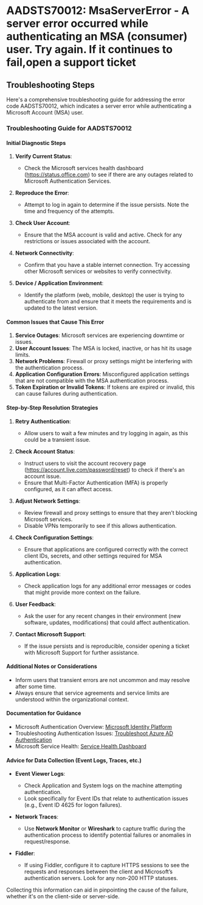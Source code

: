 # AADSTS70012: MsaServerError - A server error occurred while authenticating an MSA (consumer) user. Try again. If it continues to fail,open a support ticket


## Troubleshooting Steps
Here's a comprehensive troubleshooting guide for addressing the error code AADSTS70012, which indicates a server error while authenticating a Microsoft Account (MSA) user.

### Troubleshooting Guide for AADSTS70012

#### Initial Diagnostic Steps
1. **Verify Current Status**:
   - Check the Microsoft services health dashboard (https://status.office.com) to see if there are any outages related to Microsoft Authentication Services.

2. **Reproduce the Error**:
   - Attempt to log in again to determine if the issue persists. Note the time and frequency of the attempts.

3. **Check User Account**:
   - Ensure that the MSA account is valid and active. Check for any restrictions or issues associated with the account.

4. **Network Connectivity**:
   - Confirm that you have a stable internet connection. Try accessing other Microsoft services or websites to verify connectivity.

5. **Device / Application Environment**:
   - Identify the platform (web, mobile, desktop) the user is trying to authenticate from and ensure that it meets the requirements and is updated to the latest version.

#### Common Issues that Cause This Error
1. **Service Outages**: Microsoft services are experiencing downtime or issues.
2. **User Account Issues**: The MSA is locked, inactive, or has hit its usage limits.
3. **Network Problems**: Firewall or proxy settings might be interfering with the authentication process.
4. **Application Configuration Errors**: Misconfigured application settings that are not compatible with the MSA authentication process.
5. **Token Expiration or Invalid Tokens**: If tokens are expired or invalid, this can cause failures during authentication.

#### Step-by-Step Resolution Strategies
1. **Retry Authentication**:
   - Allow users to wait a few minutes and try logging in again, as this could be a transient issue.

2. **Check Account Status**:
   - Instruct users to visit the account recovery page (https://account.live.com/password/reset) to check if there's an account issue.
   - Ensure that Multi-Factor Authentication (MFA) is properly configured, as it can affect access.

3. **Adjust Network Settings**:
   - Review firewall and proxy settings to ensure that they aren’t blocking Microsoft services.
   - Disable VPNs temporarily to see if this allows authentication.

4. **Check Configuration Settings**:
   - Ensure that applications are configured correctly with the correct client IDs, secrets, and other settings required for MSA authentication.

5. **Application Logs**:
   - Check application logs for any additional error messages or codes that might provide more context on the failure.

6. **User Feedback**:
   - Ask the user for any recent changes in their environment (new software, updates, modifications) that could affect authentication.

7. **Contact Microsoft Support**:
   - If the issue persists and is reproducible, consider opening a ticket with Microsoft Support for further assistance.

#### Additional Notes or Considerations
- Inform users that transient errors are not uncommon and may resolve after some time.
- Always ensure that service agreements and service limits are understood within the organizational context.

#### Documentation for Guidance
- Microsoft Authentication Overview: [Microsoft Identity Platform](https://docs.microsoft.com/en-us/azure/active-directory/develop/)
- Troubleshooting Authentication Issues: [Troubleshoot Azure AD Authentication](https://docs.microsoft.com/en-us/azure/active-directory/develop/troubleshoot-authentication)
- Microsoft Service Health: [Service Health Dashboard](https://status.office.com)

#### Advice for Data Collection (Event Logs, Traces, etc.)
- **Event Viewer Logs**:
  - Check Application and System logs on the machine attempting authentication.
  - Look specifically for Event IDs that relate to authentication issues (e.g., Event ID 4625 for logon failures).

- **Network Traces**:
  - Use **Network Monitor** or **Wireshark** to capture traffic during the authentication process to identify potential failures or anomalies in request/response.

- **Fiddler**:
  - If using Fiddler, configure it to capture HTTPS sessions to see the requests and responses between the client and Microsoft’s authentication servers. Look for any non-200 HTTP statuses.

Collecting this information can aid in pinpointing the cause of the failure, whether it's on the client-side or server-side.
